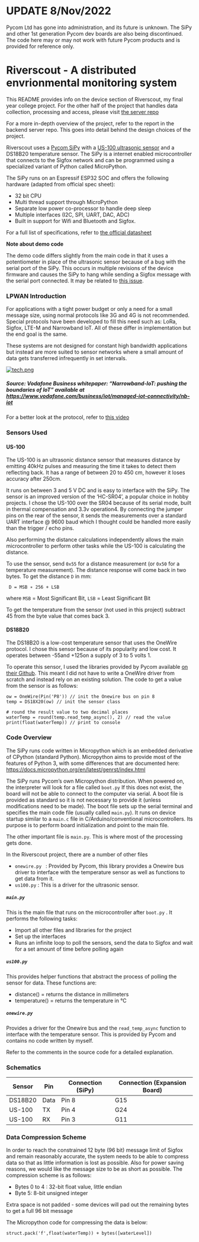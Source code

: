 # UPDATE 8/Nov/2022
Pycom Ltd has gone into administration, and its future is unknown.
The SiPy and other 1st generation Pycom dev boards are also being discontinued.
The code here may or may not work with future Pycom products and is provided for reference only.



# Riverscout - A distributed envrionmental monitoring system

This README provides info on the device section of Riverscout, my final year college project. For the other half of the project that handles data collection, processing and access, please visit [the server repo](https://github.com/conorf50/riverscout-server)


For a more in-depth overview of the project, refer to the report in the backend server repo. This goes into detail behind the design choices of the project.

Riverscout uses a [Pycom SiPy](https://pycom.io/product/sipy/) with a [US-100 ultrasonic sensor](https://www.adafruit.com/product/4019) and a DS18B20 temperature sensor. The SiPy is a internet enabled microcontroller that connects to the Sigfox network and can be programmed using a specialized variant of Python called MicroPython.

The SiPy runs on an Espressif ESP32 SOC and offers the following hardware (adapted from official spec sheet):
* 32 bit CPU
* Multi thread support through MicroPython
* Separate low power co-processor to handle deep sleep
* Multiple interfaces (I2C, SPI, UART, DAC, ADC)
* Built in support for Wifi and Bluetooth and Sigfox.

For a full list of specifications, refer to [the official datasheet](https://pycom.io/wp-content/uploads/2018/08/sipy-specsheet.pdf)


**Note about demo code** 

The demo code differs slightly from the main code in that it uses a potentiometer in place of the ultrasonic sensor because of a bug with the serial port of the SiPy. This occurs in multiple revisions of the device firmware and causes the SiPy to hang while sending a Sigfox message with the serial port connected.
It may be related to [this issue](https://forum.pycom.io/topic/2607/socket-send-stops-working-sigfox).

### LPWAN Introduction
For applications with a tight power budget or only a need for a small message size, using normal protocols like 3G and 4G is not recommended. Special protocols have been developed to fill this need such as: LoRa, Sigfox,  LTE-M and Narrowband IoT. All of these differ in implementation but the end goal is the same.

These systems are not designed for constant high bandwidth applications but instead are more suited to sensor networks where a small amount of data gets transferred infrequently in set intervals.

[![tech.png](https://i.postimg.cc/zDS1qvkK/tech.png)](https://postimg.cc/7b6RVxdZ)
##### Source: Vodafone Business whitepaper: “Narrowband-IoT: pushing the boundaries of IoT” available at https://www.vodafone.com/business/iot/managed-iot-connectivity/nb-iot


For a better look at the protocol, refer to [this video](https://www.youtube.com/watch?v=_aTzrOxIroY)


### Sensors Used
#### US-100
The US-100 is an ultrasonic distance sensor that measures distance by emitting 40kHz pulses and measuring the time it takes to detect them reflecting back.
It has a range of between 20 to 450 cm, however it loses accuracy after 250cm. 

It runs on between 3 and 5 V DC and is easy to interface with the SiPy. The sensor is an improved version of the ‘HC-SR04’, a popular choice in hobby projects. I chose the US-100 over the SR04 because of its serial mode, built in thermal compensation and 3.3v operation4. By connecting the jumper pins on the rear of the sensor, it sends the measurements over a standard UART interface @ 9600 baud which I thought could be handled more easily than the trigger / echo pins. 

Also performing the distance calculations independently allows the main microcontroller to perform other tasks while the US-100 is calculating the distance.


To use the sensor, send ```0x55``` for a distance measurement (or ```0x50``` for a temperature measurement).
The distance response will come back in two bytes. To get the distance ```D``` in mm:

``` D = MSB ∗ 256 + LSB```

where ```MSB``` = Most Significant Bit, ```LSB``` = Least Significant Bit

To get the temperature from the sensor (not used in this project) subtract 45 from the byte value that comes back 3.


#### DS18B20

The DS18B20 is a low-cost temperature sensor that uses the OneWire protocol. I chose this sensor because of its popularity and low cost. It operates between -55and +125on a supply of 3 to 5 volts 1.

To operate this sensor, I used the libraries provided by Pycom available [on their Github](https://github.com/pycom/pycom-libraries/tree/master/examples/DS18X20). This meant I did not have to write a OneWire driver from scratch and instead rely on an existing solution. The code to get a value from the sensor is as follows:

```
ow = OneWire(Pin('P8')) // init the Onewire bus on pin 8
temp = DS18X20(ow) // init the sensor class

# round the result value to two decimal places
waterTemp = round(temp.read_temp_async(), 2) // read the value
print(float(waterTemp)) // print to console
```

### Code Overview

The SiPy runs code written in Micropython which is an embedded derivative of CPython (standard Python). Micropython aims to provide most of the features of Python 3, with some differences that are documented here: https://docs.micropython.org/en/latest/genrst/index.html

The SiPy runs Pycom’s own Micropython distribution. When powered on, the interpreter will look for a file called ```boot.py``` If this does not exist, the board will not be able to connect to the computer via serial. A boot file is provided as standard so it is not necessary to provide it (unless modifications need to be made).
The boot file sets up the serial terminal and specifies the main code file (usually called ```main.py```). It runs on device startup similar to a ```main.c``` file in C/Arduino/conventional microcontrollers. Its purpose is to perform board initialization and point to the main file.

The other important file is ```main.py```. This is where most of the processing gets done.

In the Riverscout project, there are a number of other files
* ```onewire.py ``` : Provided by Pycom, this library provides a Onewire bus driver to interface with the temperature sensor as well as functions to get data from it.
* ```us100.py``` : This is a driver for the ultrasonic sensor.

##### ```main.py```
This is the main file that runs on the microcontroller after ```boot.py``` . It performs the following tasks:
* Import all other files and libraries for the project
* Set up the interfaces
* Runs an infinite loop to poll the sensors, send the data to Sigfox and wait for a set amount of time before polling again

##### ```us100.py```
This provides helper functions that abstract the process of polling the sensor for data. These functions are:
* distance() = returns the distance in millimeters
* temperature() = returns the temperature in ℃

##### ```onewire.py``` 
Provides a driver for the Onewire bus and the ```read_temp_async``` function to interface with the temperature sensor. This is provided by Pycom and contains no code written by myself.

Refer to the comments in the source code for a detailed explanation.

### Schematics


| Sensor | Pin | Connection (SiPy)| Connection (Expansion Board)|
| ----   | ---- | -----| ----- |
| DS18B20 |Data| Pin 8| G15|
| US-100 | TX | Pin 4| G24|
| US-100 | RX| Pin 3| G11|
### Data Compression Scheme

In order to reach the constrained 12 byte (96 bit) message limit of Sigfox and remain reasonably accurate,  the system needs to be able to compress data so that as little information is lost as possible. Also for power saving reasons, we would like the message size to be as short as possible. The compression scheme is as follows:

* Bytes 0 to 4 : 32-bit float value, little endian
* Byte 5: 8-bit unsigned integer

Extra space is not padded - some devices will pad out the remaining bytes to get a full 96 bit message

The Micropython code for compressing the data is below:

```struct.pack('f',float(waterTemp)) + bytes([waterLevel])```
